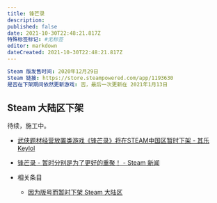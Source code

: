 ```yaml
---
title: 锋芒录
description:
published: false
date: 2021-10-30T22:48:21.817Z
特殊标签标记: #无标签
editor: markdown
dateCreated: 2021-10-30T22:48:21.817Z
---
```


```YAML
Steam 版发售时间: 2020年12月29日
Steam 链接: https://store.steampowered.com/app/1193630
是否在下架期间依然更新游戏: 否，最后一次更新在 2021年1月13日
```

## Steam 大陆区下架

待续，施工中。

+ [武侠题材经营放置类游戏《锋芒录》将在STEAM中国区暂时下架 - 其乐 Keylol](https://archive.md/GkRP4 "https://keylol.com/t700670-1-1")
+ [锋芒录 - 暂时分别是为了更好的重聚！ - Steam 新闻](https://web.archive.org/web/20220107115416/https://store.steampowered.com/news/app/1193630/view/3028082328629564003?l=schinese)

+ 相关条目
    + [因为版号而暂时下架 Steam 大陆区](/game/因为版号而暂时下架_Steam_大陆区.md)
